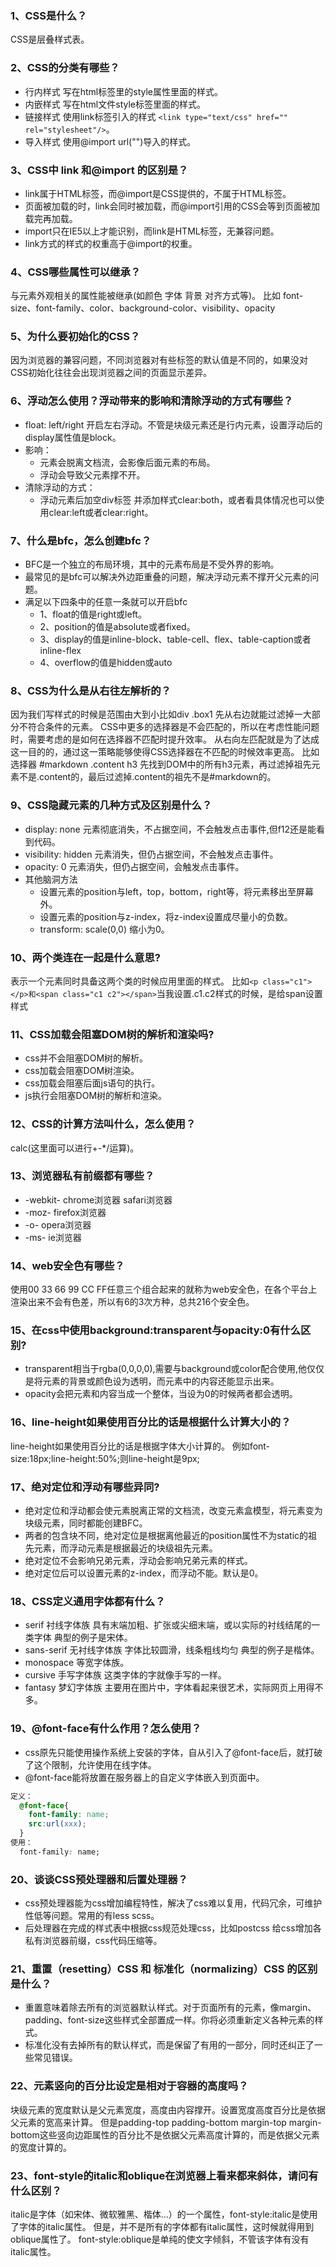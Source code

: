 ### 1、CSS是什么？
  CSS是层叠样式表。

### 2、CSS的分类有哪些？
*  行内样式 写在html标签里的style属性里面的样式。
*  内嵌样式 写在html文件style标签里面的样式。
*  链接样式 使用link标签引入的样式 `<link type="text/css" href="" rel="stylesheet"/>`。
*  导入样式 使用@import url("")导入的样式。

### 3、CSS中 link 和@import 的区别是？
*  link属于HTML标签，而@import是CSS提供的，不属于HTML标签。
*  页面被加载的时，link会同时被加载，而@import引用的CSS会等到页面被加载完再加载。
*  import只在IE5以上才能识别，而link是HTML标签，无兼容问题。
*  link方式的样式的权重高于@import的权重。

### 4、CSS哪些属性可以继承？
  与元素外观相关的属性能被继承(如颜色 字体 背景 对齐方式等)。
  比如 font-size、font-family、color、background-color、visibility、opacity

### 5、为什么要初始化的CSS？
  因为浏览器的兼容问题，不同浏览器对有些标签的默认值是不同的，如果没对CSS初始化往往会出现浏览器之间的页面显示差异。

### 6、浮动怎么使用？浮动带来的影响和清除浮动的方式有哪些？
*  float: left/right 开启左右浮动。不管是块级元素还是行内元素，设置浮动后的display属性值是block。
*  影响：
    * 元素会脱离文档流，会影像后面元素的布局。
    * 浮动会导致父元素撑不开。
*  清除浮动的方式：
    * 浮动元素后加空div标签 并添加样式clear:both，或者看具体情况也可以使用clear:left或者clear:right。

### 7、什么是bfc，怎么创建bfc？
*  BFC是一个独立的布局环境，其中的元素布局是不受外界的影响。
*  最常见的是bfc可以解决外边距重叠的问题，解决浮动元素不撑开父元素的问题。
*  满足以下四条中的任意一条就可以开启bfc
    * 1、float的值是right或left。
    * 2、position的值是absolute或者fixed。
    * 3、display的值是inline-block、table-cell、flex、table-caption或者inline-flex
    * 4、overflow的值是hidden或auto

### 8、CSS为什么是从右往左解析的？
  因为我们写样式的时候是范围由大到小比如div .box1 先从右边就能过滤掉一大部分不符合条件的元素。
  CSS中更多的选择器是不会匹配的，所以在考虑性能问题时，需要考虑的是如何在选择器不匹配时提升效率。
  从右向左匹配就是为了达成这一目的的，通过这一策略能够使得CSS选择器在不匹配的时候效率更高。
  比如选择器 #markdown .content h3 先找到DOM中的所有h3元素，再过滤掉祖先元素不是.content的，最后过滤掉.content的祖先不是#markdown的。

### 9、CSS隐藏元素的几种方式及区别是什么？
*  display: none
    元素彻底消失，不占据空间，不会触发点击事件,但f12还是能看到代码。
*  visibility: hidden
    元素消失，但仍占据空间，不会触发点击事件。
*  opacity: 0
    元素消失，但仍占据空间，会触发点击事件。
*  其他脑洞方法
    * 设置元素的position与left，top，bottom，right等，将元素移出至屏幕外。
    * 设置元素的position与z-index，将z-index设置成尽量小的负数。
    * transform: scale(0,0) 缩小为0。

### 10、两个类连在一起是什么意思?
  表示一个元素同时具备这两个类的时候应用里面的样式。
  比如`<p class="c1"></p>和<span class="c1 c2"></span>`当我设置.c1.c2样式的时候，是给span设置样式

### 11、CSS加载会阻塞DOM树的解析和渲染吗?
*  css并不会阻塞DOM树的解析。
*  css加载会阻塞DOM树渲染。
*  css加载会阻塞后面js语句的执行。
*  js执行会阻塞DOM树的解析和渲染。

### 12、CSS的计算方法叫什么，怎么使用？
  calc(这里面可以进行+-*/运算)。

### 13、浏览器私有前缀都有哪些？
*  -webkit- chrome浏览器 safari浏览器
*  -moz- firefox浏览器
*  -o- opera浏览器
*  -ms- ie浏览器

### 14、web安全色有哪些？
  使用00 33 66 99 CC FF任意三个组合起来的就称为web安全色，在各个平台上渲染出来不会有色差，所以有6的3次方种，总共216个安全色。

### 15、在css中使用background:transparent与opacity:0有什么区别?
*  transparent相当于rgba(0,0,0,0),需要与background或color配合使用,他仅仅是将元素的背景或颜色设为透明，而元素中的内容还能显示出来。
*  opacity会把元素和内容当成一个整体，当设为0的时候两者都会透明。

### 16、line-height如果使用百分比的话是根据什么计算大小的？
  line-height如果使用百分比的话是根据字体大小计算的。
  例如font-size:18px;line-height:50%;则line-height是9px;

### 17、绝对定位和浮动有哪些异同?
*  绝对定位和浮动都会使元素脱离正常的文档流，改变元素盒模型，将元素变为块级元素，同时都能创建BFC。
*  两者的包含块不同，绝对定位是根据离他最近的position属性不为static的祖先元素，而浮动元素是根据最近的块级祖先元素。
*  绝对定位不会影响兄弟元素，浮动会影响兄弟元素的样式。
*  绝对定位后可以设置元素的z-index，而浮动不能。默认是0。

### 18、CSS定义通用字体都有什么？
*  serif 衬线字体族 具有末端加粗、扩张或尖细末端，或以实际的衬线结尾的一类字体 典型的例子是宋体。
*  sans-serif 无衬线字体族 字体比较圆滑，线条粗线均匀 典型的例子是楷体。
*  monospace 等宽字体族。
*  cursive 手写字体族 这类字体的字就像手写的一样。
*  fantasy 梦幻字体族 主要用在图片中，字体看起来很艺术，实际网页上用得不多。

### 19、@font-face有什么作用？怎么使用？
*  css原先只能使用操作系统上安装的字体，自从引入了@font-face后，就打破了这个限制，允许使用在线字体。
*  @font-face能将放置在服务器上的自定义字体嵌入到页面中。
  ```css
  定义：
    @font-face{
      font-family: name;
      src:url(xxx);
    }
  使用：
    font-family: name;
  ```

### 20、谈谈CSS预处理器和后置处理器？
*  css预处理器能为css增加编程特性，解决了css难以复用，代码冗余，可维护性低等问题。常用的有less scss。
*  后处理器在完成的样式表中根据css规范处理css，比如postcss 给css增加各私有浏览器前缀，css代码压缩等。

### 21、重置（resetting）CSS 和 标准化（normalizing）CSS 的区别是什么？
*  重置意味着除去所有的浏览器默认样式。对于页面所有的元素，像margin、padding、font-size这些样式全部置成一样。你将必须重新定义各种元素的样式。
*  标准化没有去掉所有的默认样式，而是保留了有用的一部分，同时还纠正了一些常见错误。

### 22、元素竖向的百分比设定是相对于容器的高度吗？
  块级元素的宽度默认是父元素宽度，高度由内容撑开。设置宽度高度百分比是依据父元素的宽高来计算。
  但是padding-top padding-bottom margin-top margin-bottom这些竖向边距属性的百分比不是依据父元素高度计算的，而是依据父元素的宽度计算的。

### 23、font-style的italic和oblique在浏览器上看来都来斜体，请问有什么区别？
  italic是字体（如宋体、微软雅黑、楷体...）的一个属性，font-style:italic是使用了字体的italic属性。
  但是，并不是所有的字体都有italic属性，这时候就得用到oblique属性了。
  font-style:oblique是单纯的使文字倾斜，不管该字体有没有italic属性。

